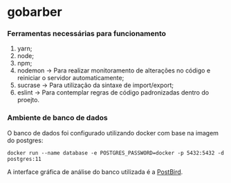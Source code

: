 # gobarber

### Ferramentas necessárias para funcionamento
1. yarn;
2. node;
3. npm;
4. nodemon -> Para realizar monitoramento de alterações no código e reiniciar o servidor automaticamente;
5. sucrase -> Para utilização da sintaxe de import/export;
6. eslint -> Para contemplar regras de código padronizadas dentro do proejto.

### Ambiente de banco de dados
O banco de dados foi configurado utilizando docker com base na imagem do postgres:

```docker run --name database -e POSTGRES_PASSWORD=docker -p 5432:5432 -d postgres:11```

A interface gráfica de análise do banco utilizada é a [PostBird](https://electronjs.org/apps/postbird).
